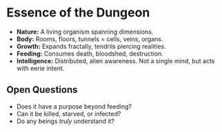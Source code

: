 # Essence of the Dungeon

- **Nature:** A living organism spanning dimensions.  
- **Body:** Rooms, floors, tunnels = cells, veins, organs.  
- **Growth:** Expands fractally, tendrils piercing realities.  
- **Feeding:** Consumes death, bloodshed, destruction.  
- **Intelligence:** Distributed, alien awareness. Not a single mind, but acts with eerie intent.  

## Open Questions
- Does it have a purpose beyond feeding?  
- Can it be killed, starved, or infected?  
- Do any beings *truly* understand it?  
